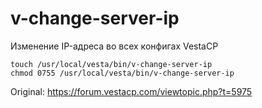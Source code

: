 # v-change-server-ip
Изменение IP-адреса во всех конфигах VestaCP

```
touch /usr/local/vesta/bin/v-change-server-ip
chmod 0755 /usr/local/vesta/bin/v-change-server-ip
```

Original: https://forum.vestacp.com/viewtopic.php?t=5975
